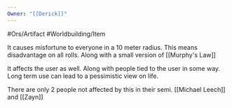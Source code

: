 ```yaml
---
Owner: "[[Derick]]"
---
```


#Ors/Artifact #Worldbuilding/Item 

It causes misfortune to everyone in a 10 meter radius. This means disadvantage on all rolls. Along with a small version of [[Murphy's Law]]

It affects the user as well. Along with people tied to the user in some way. Long term use can lead to a pessimistic view on life. 

There are only 2 people not affected by this in their semi. [[Michael Leech]] and [[Zayn]]